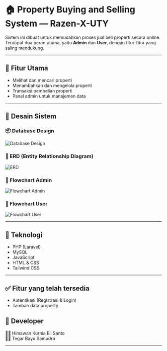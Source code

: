 # 🏠 Property Buying and Selling System — Razen-X-UTY

Sistem ini dibuat untuk memudahkan proses jual beli properti secara online. Terdapat dua peran utama, yaitu **Admin** dan **User**, dengan fitur-fitur yang saling mendukung.

---

## 📌 Fitur Utama

- Melihat dan mencari properti
- Menambahkan dan mengelola properti
- Transaksi pembelian properti
- Panel admin untuk manajemen data

---

## 🧩 Desain Sistem

### 📦 Database Design  
![Database Design](https://github.com/user-attachments/assets/728cf094-d8a3-4dce-86f8-0f00a8a4c662)

### 🔗 ERD (Entity Relationship Diagram)  
![ERD](https://github.com/user-attachments/assets/a2a03c21-990d-45ff-a9c2-871f8d3791a6)

### 🧭 Flowchart Admin  
![Flowchart Admin](https://github.com/user-attachments/assets/3ba09635-e948-468d-bb53-66b230323bc2)

### 👤 Flowchart User  
![Flowchart User](https://github.com/user-attachments/assets/16befc02-35f3-4851-b66b-0758c0576eb8)

---

## 🚀 Teknologi

- PHP (Laravel)
- MySQL
- JavaScript
- HTML & CSS
- Tailwind CSS

---

## ✅ Fitur yang telah tersedia

- Autentikasi (Registrasi & Login)
- Tambah data property

## 🙌 Developer

🧑‍💻 Himawan Kurnia Eli Santo  
🧑‍💻 Tegar Bayu Samudra

---

